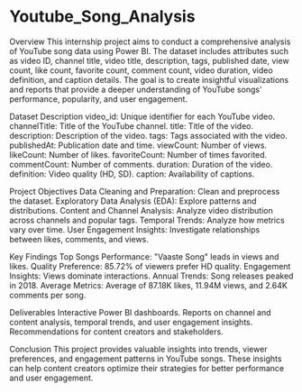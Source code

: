 # Youtube_Song_Analysis

Overview
This internship project aims to conduct a comprehensive analysis of YouTube song data using Power BI. The dataset includes attributes such as video ID, channel title, video title, description, tags, published date, view count, like count, favorite count, comment count, video duration, video definition, and caption details. The goal is to create insightful visualizations and reports that provide a deeper understanding of YouTube songs' performance, popularity, and user engagement.


Dataset Description
video_id: Unique identifier for each YouTube video.
channelTitle: Title of the YouTube channel.
title: Title of the video.
description: Description of the video.
tags: Tags associated with the video.
publishedAt: Publication date and time.
viewCount: Number of views.
likeCount: Number of likes.
favoriteCount: Number of times favorited.
commentCount: Number of comments.
duration: Duration of the video.
definition: Video quality (HD, SD).
caption: Availability of captions.


Project Objectives
Data Cleaning and Preparation: Clean and preprocess the dataset.
Exploratory Data Analysis (EDA): Explore patterns and distributions.
Content and Channel Analysis: Analyze video distribution across channels and popular tags.
Temporal Trends: Analyze how metrics vary over time.
User Engagement Insights: Investigate relationships between likes, comments, and views.


Key Findings
Top Songs Performance: "Vaaste Song" leads in views and likes.
Quality Preference: 85.72% of viewers prefer HD quality.
Engagement Insights: Views dominate interactions.
Annual Trends: Song releases peaked in 2018.
Average Metrics: Average of 87.18K likes, 11.94M views, and 2.64K comments per song.


Deliverables
Interactive Power BI dashboards.
Reports on channel and content analysis, temporal trends, and user engagement insights.
Recommendations for content creators and stakeholders.


Conclusion
This project provides valuable insights into trends, viewer preferences, and engagement patterns in YouTube songs. These insights can help content creators optimize their strategies for better performance and user engagement.
